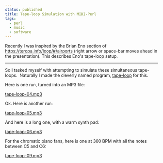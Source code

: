 ```yaml
---
status: published
title: Tape-loop Simulation with MIDI-Perl
tags:
  - perl
  - music
  - software
---
```


Recently I was inspired by the Brian Eno section of https://teropa.info/loop/#/airports (right arrow or space-bar moves ahead in the presentation).  This describes Eno's tape-loop setup.

---

So I tasked myself with attempting to simulate these simultaneous tape-loops.  Naturally I made the cleverly named program, [tape-loop](https://github.com/ology/Music/blob/master/tape-loop) for this.

Here is one run, turned into an MP3 file:

[tape-loop-04.mp3](tape-loop-04.mp3)

Ok. Here is another run:

[tape-loop-05.mp3](tape-loop-05.mp3)

And here is a long one, with a warm synth pad:

[tape-loop-06.mp3](tape-loop-06.mp3)

For the chromatic piano fans, here is one at 300 BPM with all the notes between C5 and C6:

[tape-loop-09.mp3](tape-loop-09.mp3)

